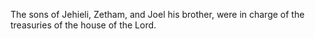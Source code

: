 The sons of Jehieli, Zetham, and Joel his brother, were in charge of the treasuries of the house of the Lord.
